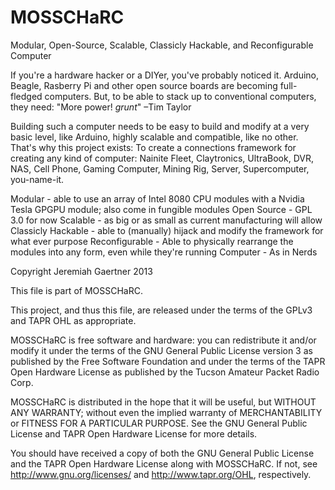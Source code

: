MOSSCHaRC
========

Modular, Open-Source, Scalable, Classicly Hackable, and Reconfigurable Computer

If you're a hardware hacker or a DIYer, you've probably noticed it. Arduino, Beagle, Rasberry Pi and other open source boards are becoming full-fledged computers. But, to be able to stack up to conventional computers, they need:
				"More power! *grunt*" –Tim Taylor

Building such a computer needs to be easy to build and modify at a very basic level, like Arduino, highly scalable and compatible, like no other. That's why this project exists: To create a connections framework for creating any kind of computer: Nainite Fleet, Claytronics, UltraBook, DVR, NAS, Cell Phone, Gaming Computer, Mining Rig, Server, Supercomputer, you-name-it.

Modular - able to use an array of Intel 8080 CPU modules with a Nvidia Tesla GPGPU module; also come in fungible modules
Open Source - GPL 3.0 for now
Scalable - as big or as small as current manufacturing will allow
Classicly Hackable - able to (manually) hijack and modify the framework for what ever purpose
Reconfigurable - Able to physically rearrange the modules into any form, even while they're running
Computer - As in Nerds




Copyright Jeremiah Gaertner 2013

This file is part of MOSSCHaRC.

This project, and thus this file, are released under the terms of the GPLv3 and TAPR OHL as appropriate.

MOSSCHaRC is free software and hardware: you can redistribute it and/or modify
it under the terms of the GNU General Public License version 3 as published by
the Free Software Foundation and under the terms of the TAPR Open Hardware License
as published by the Tucson Amateur Packet Radio Corp.

MOSSCHaRC is distributed in the hope that it will be useful,
but WITHOUT ANY WARRANTY; without even the implied warranty of
MERCHANTABILITY or FITNESS FOR A PARTICULAR PURPOSE.  See the
GNU General Public License and TAPR Open Hardware License for more details.

You should have received a copy of both the GNU General Public License and the TAPR
Open Hardware License along with MOSSCHaRC.  If not, see
<http://www.gnu.org/licenses/> and <http://www.tapr.org/OHL>, respectively.
